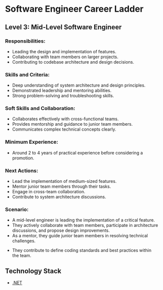 # Software Engineer Career Ladder

## Level 3: Mid-Level Software Engineer

### Responsibilities:
- Leading the design and implementation of features.
- Collaborating with team members on larger projects.
- Contributing to codebase architecture and design decisions.

### Skills and Criteria:
- Deep understanding of system architecture and design principles.
- Demonstrated leadership and mentoring abilities.
- Strong problem-solving and troubleshooting skills.

### Soft Skills and Collaboration:
- Collaborates effectively with cross-functional teams.
- Provides mentorship and guidance to junior team members.
- Communicates complex technical concepts clearly.

<!-- ### Minimum Duration: -->
### Minimum Experience:
<!-- - About 2 to 4 years as a junior engineer or equivalent experience. -->
- Around 2 to 4 years of practical experience before considering a promotion.

### Next Actions:
- Lead the implementation of medium-sized features.
- Mentor junior team members through their tasks.
- Engage in cross-team collaboration.
- Contribute to system architecture discussions.

### Scenario:
- A mid-level engineer is leading the implementation of a critical feature.
- They actively collaborate with team members, participate in architecture discussions, and propose design improvements.
- As a mentor, they guide junior team members in resolving technical challenges.
<!-- - They contribute to defining coding standards and best practices within the team. -->
- They contribute to define coding standards and best practices within the team.


## Technology Stack
- [.NET](Technology%20Stack/.Net/Level%203.md)
